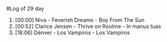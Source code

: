 #Log of 29 day

1. [00:00] Niva - Feverish Dreams - Boy From The Sun
1. [00:52] Clarice Jensen - Thrive on Routine - In manus tuas
1. [18:06] Dënver - Los Vampiros - Los Vampiros
